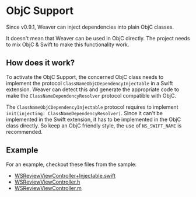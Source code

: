 # ObjC Support

Since v0.9.1, Weaver can inject dependencies into plain ObjC classes. 

It doesn't mean that Weaver can be used in ObjC directly. The project needs to mix ObjC & Swift to make this functionality work.

## How does it work?

To activate the ObjC Support, the concerned ObjC class needs to implement the protocol `ClassNameObjCDependencyInjectable` in a Swift extension. Weaver can detect this and generate the appropriate code to make the `ClassNameDependencyResolver` protocol compatible with ObjC.

The `ClassNameObjCDependencyInjectable` protocol requires to implement `init(injecting: ClassNameDependencyResolver)`. Since it can't be implemented in the Swift extension, it has to be implemented in the ObjC class directly. So keep an ObjC friendly style, the use of `NS_SWIFT_NAME` is recommended.

## Example

For an example, checkout these files from the sample:

- [WSReviewViewController+Injectable.swift](../Sample/Sample/View/WSReviewViewController+Injectable.swift)
- [WSReviewViewController.h](../Sample/Sample/View/WSReviewViewController.h)
- [WSReviewViewController.m](../Sample/Sample/View/WSReviewViewController.m)